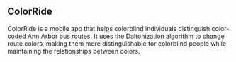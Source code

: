 ## ColorRide

ColorRide is a mobile app that helps colorblind individuals distinguish color-coded Ann Arbor bus routes. It uses the Daltonization algorithm to change route colors, making them more distinguishable for colorblind people while maintaining the relationships between colors.
